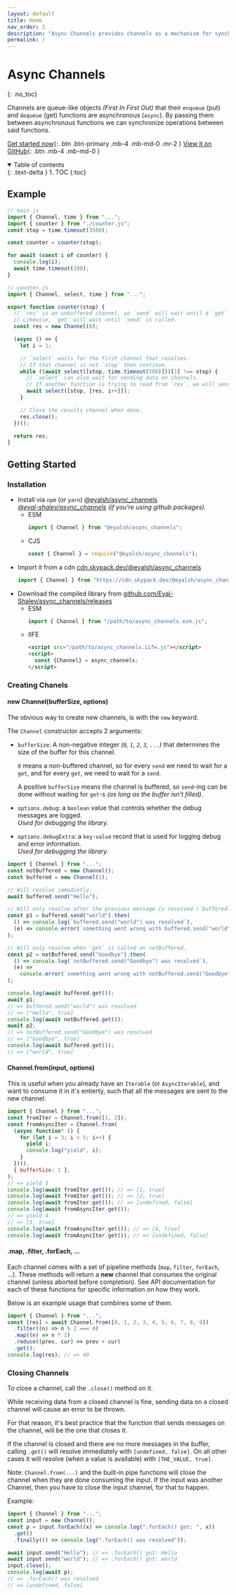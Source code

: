 ```yaml
---
layout: default
title: Home
nav_order: 1
description: "Async Channels provides channels as a mechanism for synchronizing asynchronous functions."
permalink: /
---
```


# Async Channels
{: .no_toc}

Channels are queue-like objects _(First In First Out)_ that their `enqueue`
(put) and `dequeue` (get) functions are asynchronous (`async`). By passing them
between asynchronous functions we can synchronize operations between said
functions.

[Get started now](#getting-started){: .btn .btn-primary .mb-4 .mb-md-0 .mr-2 }
[View it on GitHub](https://github.com/Eyal-Shalev/async_channels){: .btn .mb-4
.mb-md-0 }

<details open markdown="block">
  <summary>
    Table of contents
  </summary>
  {: .text-delta }
1. TOC
{:toc}
</details>

## Example

```js
// main.js
import { Channel, time } from "...";
import { counter } from "./counter.js";
const stop = time.timeout(3500);

const counter = counter(stop);

for await (const i of counter) {
  console.log(i);
  await time.timeout(100);
}

// counter.js
import { Channel, select, time } from "...";

export function counter(stop) {
  // `res` is an unbuffered channel, so `send` will wait until a `get` is called on `res`.
  // Likewise, `get` will wait until `send` is called.
  const res = new Channel(0);

  (async () => {
    let i = 1;

    // `select` waits for the first channel that resolves.
    // If that channel is not `stop` then continue.
    while ((await select([stop, time.timeout(500)]))[1] !== stop) {
      // `select` can also wait for sending data on channels.
      // If another function is trying to read from `res`, we will send `i++` to it.
      await select([stop, [res, i++]]);
    }

    // Close the results channel when done.
    res.close();
  })();

  return res;
}
```

## Getting Started

### Installation

- Install via `npm` (or `yarn`)
  [@eyalsh/async_channels](https://npmjs.com/package/@eyalsh/async_channels)\
  _[@eyal-shalev/async_channels](https://github.com/Eyal-Shalev/async_channels/packages/983326)
  (if you're using github packages)._
  - ESM
    ```js
    import { Channel } from "@eyalsh/async_channels";
    ```
  - CJS
    ```js
    const { Channel } = require("@eyalsh/async_channels");
    ```
- Import it from a cdn
  [cdn.skypack.dev/@eyalsh/async_channels](https://cdn.skypack.dev/@eyalsh/async_channels)
  ```js
  import { Channel } from "https://cdn.skypack.dev/@eyalsh/async_channels";
  ```
- Download the compiled library from
  [github.com/Eyal-Shalev/async_channels/releases](https://github.com/Eyal-Shalev/async_channels/releases)
  - ESM
    ```js
    import { Channel } from "/path/to/async_channels.esm.js";
    ```
  - IIFE
    ```html
    <script src="/path/to/async_channels.iife.js"></script>
    <script>
      const {Channel} = async_channels;
    </script>
    ```

### Creating Chanels

#### new Channel(bufferSize, options)

The obvious way to create new channels, is with the `new` keyword.

The `Channel` constructor accepts 2 arguments:

- `bufferSize`: A non-negative integer _(`0`, `1`, `2`, `3`, `...`)_ that
  determines the size of the buffer for this channel.

  `0` means a non-buffered channel, so for every `send` we need to wait for a
  `get`, and for every `get`, we need to wait for a `send`.

  A positive `bufferSize` means the channel is buffered, so `send`-ing can be
  done without waiting for `get`-s _(as long as the buffer isn't filled)_.

- `options.debug`: a `boolean` value that controls whether the debug messages
  are logged.\
  _Used for debugging the library._

- `options.debugExtra`: a `key-value` record that is used for logging debug and
  error information.\
  _Used for debugging the library._

```js
import { Channel } from "...";
const notBuffered = new Channel();
const buffered = new Channel(1);

// Will resolve immedietly.
await buffered.send("Hello");

// Will only resolve after the previous message is received (`buffered.get()`).
const p1 = buffered.send("world").then(
  () => console.log(`buffered.send("world") was resolved`),
  (e) => console.error(`something went wrong with buffered.send("world")`, e),
);

// Will only resolve when `get` is called on notBuffered.
const p2 = notBuffered.send("Goodbye").then(
  () => console.log(`notBuffered.send("Goodbye") was resolved`),
  (e) =>
    console.error(`something went wrong with notBuffered.send("Goodbye")`, e),
);

console.log(await buffered.get());
await p1;
// => buffered.send("world") was resolved
// => ["Hello", true]
console.log(await notBuffered.get());
await p2;
// => notBuffered.send("Goodbye") was resolved
// => ["Goodbye", true]
console.log(await buffered.get());
// => ["world", true]
```

#### Channel.from(input, options)

This is useful when you already have an `Iterable` (or `AsyncIterable`), and
want to consume it in it's entierty, such that all the messages are sent to the
new channel.

```js
import { Channel } from "...";
const fromIter = Channel.from([1, 2]);
const fromAsyncIter = Channel.from(
  (async function* () {
    for (let i = 3; i < 5; i++) {
      yield i;
      console.log("yield", i);
    }
  })(),
  { bufferSize: 1 },
);
// => yield 3
console.log(await fromIter.get()); // => [1, true]
console.log(await fromIter.get()); // => [2, true]
console.log(await fromIter.get()); // => [undefined, false]
console.log(await fromAsyncIter.get());
// => yield 4
// => [3, true]
console.log(await fromAsyncIter.get()); // => [4, true]
console.log(await fromAsyncIter.get()); // => [undefined, false]
```

#### .map, .filter, .forEach, ...

Each channel comes with a set of pipeline methods (`map`, `filter`, `forEach`,
...). These methods will return a **new** channel that consumes the original
channel (unless aborted before completion). See API documentation for each of
these functions for specific information on how they work.

Below is an example usage that combines some of them.

```js
import { Channel } from "...";
const [res] = await Channel.from([0, 1, 2, 3, 4, 5, 6, 7, 8, 9])
  .filter((n) => n % 2 === 0)
  .map((n) => n * 2)
  .reduce((prev, cur) => prev + cur)
  .get();
console.log(res); // => 40
```

### Closing Channels

To close a channel, call the `.close()` method on it.

While receiving data from a closed channel is fine, sending data on a closed
channel will cause an error to be thrown.

For that reason, it's best practice that the function that sends messages on the
channel, will be the one that closes it.

If the channel is closed and there are no more messages in the buffer, calling
`.get()` will resolve immediately with `[undefined, false]`. On all other cases
it will resolve (when a value is available) with `[THE_VALUE, true]`.

Note: `Channel.from(...)` and the built-in pipe functions will close the channel
when they are done consuming the input. If the input was another Channel, then
you have to close the input channel, for that to happen.

Example:

```js
import { Channel } from "...";
const input = new Channel();
const p = input.forEach((x) => console.log(".forEach() got: ", x))
  .get()
  .finally(() => console.log(".forEach() was resolved"));

await input.send("Hello"); // => .forEach() got: Hello
await input.send("world"); // => .forEach() got: world
input.close();
console.log(await p);
// => .forEach() was resolved
// => [undefined, false]
```
